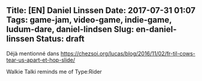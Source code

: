 Title: [EN] Daniel Linssen
Date: 2017-07-31 01:07
Tags: game-jam, video-game, indie-game, ludum-dare, daniel-lindsen
Slug: en-daniel-linssen
Status: draft
---
Déjà mentionné dans https://chezsoi.org/lucas/blog/2016/11/02/fr-til-cows-tear-us-apart-et-hop-slide/

Walkie Talki reminds me of Type:Rider